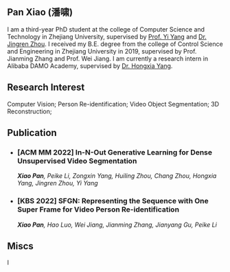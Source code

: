 ## Pan Xiao (潘啸)
I am a third-year PhD student at the college of Computer Science and Technology in Zhejiang University, supervised by [Prof. Yi Yang](https://scholar.google.com/citations?user=RMSuNFwAAAAJ&hl=en) and [Dr. Jingren Zhou](https://scholar.google.com/citations?user=64zxhRUAAAAJ&hl=en&oi=ao). I received my B.E. degree from the college of Control Science and Engineering in Zhejiang University in 2019, supervised by Prof. Jianming Zhang and Prof. Wei Jiang. I am currently a research intern in Alibaba DAMO Academy, supervised by [Dr. Hongxia Yang](https://scholar.google.com/citations?user=iJlC5mMAAAAJ&hl=en&oi=ao).

## Research Interest 
Computer Vision; Person Re-identification; Video Object Segmentation; 3D Reconstruction;

## Publication
- ### [ACM MM 2022] In-N-Out Generative Learning for Dense Unsupervised Video Segmentation 

  ****Xiao Pan***, Peike Li, Zongxin Yang, Huiling Zhou, Chang Zhou, Hongxia Yang, Jingren Zhou, Yi Yang*
  
  
- ### [KBS 2022] SFGN: Representing the Sequence with One Super Frame for Video Person Re-identification

  ****Xiao Pan***, Hao Luo, Wei Jiang, Jianming Zhang, Jianyang Gu, Peike Li*


## Miscs
I 
